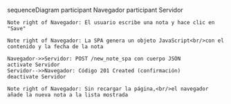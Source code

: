 sequenceDiagram
    participant Navegador
    participant Servidor

    Note right of Navegador: El usuario escribe una nota y hace clic en "Save"

    Note right of Navegador: La SPA genera un objeto JavaScript<br/>con el contenido y la fecha de la nota

    Navegador->>Servidor: POST /new_note_spa con cuerpo JSON
    activate Servidor
    Servidor-->>Navegador: Código 201 Created (confirmación)
    deactivate Servidor

    Note right of Navegador: Sin recargar la página,<br/>el navegador añade la nueva nota a la lista mostrada
